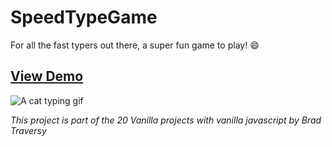 # SpeedTypeGame

For all the fast typers out there, a super fun game to play! :smile:

## [View Demo](https://gabrielamcarvalho.github.io/SpeedTypingGame/)
![A cat typing gif](https://media.giphy.com/media/ule4vhcY1xEKQ/giphy.gif)



*This project is part of the 20 Vanilla projects with vanilla javascript by Brad Traversy*
